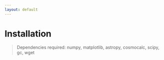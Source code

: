```yaml
---
layout: default
---
```


# Installation

>Dependencies required: numpy, matplotlib, astropy, cosmocalc, scipy, gc, wget
>
>
